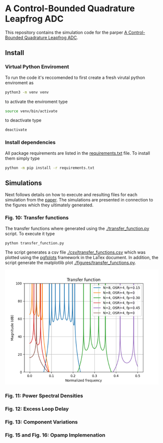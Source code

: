 # A Control-Bounded Quadrature Leapfrog ADC
This repository contains the simulation code for the parper [A Control-Bounded Quadrature Leapfrog ADC][paper].

## Install

### Virtual Python Enviroment
To run the code it's reccomended to first create a fresh virutal python enviroment as
``` zsh
python3 -m venv venv
```
to activate the enviroment type
``` zsh
source venv/bin/activate
```
to deactivate type
``` zsh
deactivate
```

### Install dependencies
All package requirements are listed in the [requirements.txt](./requirements.txt) file.
To install them simply type
``` zsh
python -m pip install -r requirements.txt
```

## Simulations
Next follows details on how to execute and resulting files for each simulation from the [paper][paper].
The simulations are presented in connection to the figures which they ultimately generated.

### Fig. 10: Transfer functions
The transfer functions where generated using the [./transfer_function.py](./transfer_function.py) script.
To execute it type
```zsh
python transfer_function.py
```
The script generates a csv file [./csv/transfer_functions.csv](./csv/transfer_functions.csv) which was plotted using the 
[pgfplots](https://ctan.org/pkg/pgfplots) framework in the LaTex document. In addition, the script generate the matplotlib plot [./figures/transfer_functions.py](./figures/transfer_function.png).

![transfer_functions](./figures/transfer_function.png)

### Fig. 11: Power Spectral Densities

### Fig. 12: Excess Loop Delay

### Fig. 13: Component Variations

### Fig. 15 and Fig. 16: Opamp Implemenation


[paper]: https://arxiv.org/abs/2211.06745